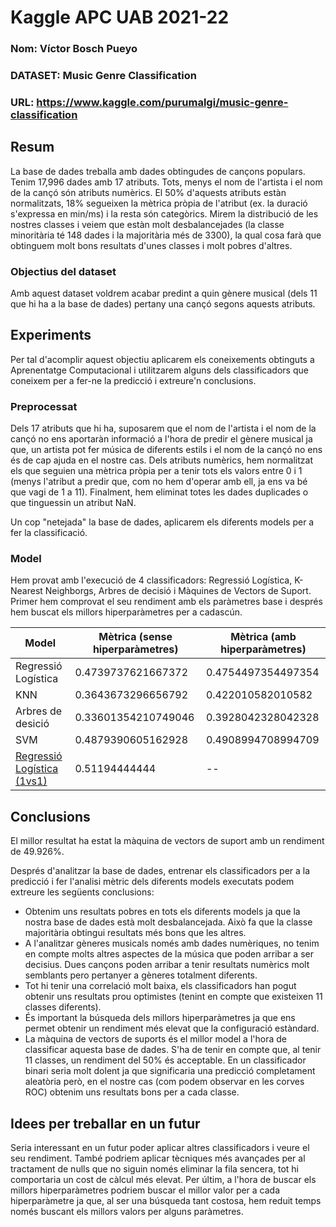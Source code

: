 # Kaggle APC UAB 2021-22

### Nom: Víctor Bosch Pueyo
### DATASET: Music Genre Classification
### URL: https://www.kaggle.com/purumalgi/music-genre-classification

## Resum
La base de dades treballa amb dades obtingudes de cançons populars.
Tenim 17,996 dades amb 17 atributs. Tots, menys el nom de l'artista i el nom de la cançó són atributs numèrics.
El 50% d'aquests atributs estàn normalitzats, 18% segueixen la mètrica pròpia de l'atribut (ex. la duració s'expressa en min/ms) i la resta són categòrics.
Mirem la distribució de les nostres classes i veiem que estàn molt desbalancejades (la classe minoritària té 148 dades i la majoritària més de 3300), la qual cosa farà que obtinguem molt bons resultats d'unes classes i molt pobres d'altres.

### Objectius del dataset
Amb aquest dataset voldrem acabar predint a quin gènere musical (dels 11 que hi ha a la base de dades) pertany una cançó segons aquests atributs.

## Experiments
Per tal d'acomplir aquest objectiu aplicarem els coneixements obtinguts a Aprenentatge Computacional i utilitzarem alguns dels classificadors que coneixem per a fer-ne la predicció i extreure'n conclusions.

### Preprocessat
Dels 17 atributs que hi ha, suposarem que el nom de l'artista i el nom de la cançó no ens aportaràn informació a l'hora de predir el gènere musical ja que, un artista pot fer música de diferents estils i el nom de la cançó no ens és de cap ajuda en el nostre cas.
Dels atributs numèrics, hem normalitzat els que seguien una mètrica pròpia per a tenir tots els valors entre 0 i 1 (menys l'atribut a predir que, com no hem d'operar amb ell, ja ens va bé que vagi de 1 a 11).
Finalment, hem eliminat totes les dades duplicades o que tinguessin un atribut NaN.

Un cop "netejada" la base de dades, aplicarem els diferents models per a fer la classificació.

### Model
Hem provat amb l'execució de 4 classificadors: Regressió Logística, K-Nearest Neighborgs, Arbres de decisió i Màquines de Vectors de Suport.
Primer hem comprovat el seu rendiment amb els paràmetres base i després hem buscat els millors hiperparàmetres per a cadascún.

| Model | Mètrica (sense hiperparàmetres) | Mètrica (amb hiperparàmetres) |
| -- | -- | -- |
| Regressió Logística | 0.4739737621667372 | 0.4754497354497354 |
| KNN | 0.3643673296656792 | 0.422010582010582 |
| Arbres de desició | 0.33601354210749046 | 0.3928042328042328 |
| SVM | 0.4879390605162928 | 0.4908994708994709 |
| [Regressió Logística (1vs1)](https://www.kaggle.com/sveneschlbeck/music-genre-prediction-using-logistic-regression) | 0.51194444444 | -- |

## Conclusions
El millor resultat ha estat la màquina de vectors de suport amb un rendiment de 49.926%.

Després d'analitzar la base de dades, entrenar els classificadors per a la predicció i fer l'analisi mètric dels diferents models executats podem extreure les següents conclusions:
- Obtenim uns resultats pobres en tots els diferents models ja que la nostra base de dades està molt desbalancejada. Això fa que la classe majoritària obtingui resultats més bons que les altres.
- A l'analitzar gèneres musicals només amb dades numèriques, no tenim en compte molts altres aspectes de la música que poden arribar a ser decisius. Dues cançons poden arribar a tenir resultats numèrics molt semblants pero pertanyer a gèneres totalment diferents.
- Tot hi tenir una correlació molt baixa, els classificadors han pogut obtenir uns resultats prou optimistes (tenint en compte que existeixen 11 classes diferents).
- És important la búsqueda dels millors hiperparàmetres ja que ens permet obtenir un rendiment més elevat que la configuració estàndard.
- La màquina de vectors de suports és el millor model a l'hora de classificar aquesta base de dades. S'ha de tenir en compte que, al tenir 11 classes, un rendiment del 50% és acceptable. En un classificador binari seria molt dolent ja que significaria una predicció completament aleatòria però, en el nostre cas (com podem observar en les corves ROC) obtenim uns resultats bons per a cada classe.

## Idees per treballar en un futur
Seria interessant en un futur poder aplicar altres classificadors i veure el seu rendiment. 
També podriem aplicar tècniques més avançades per al tractament de nulls que no siguin només eliminar la fila sencera, tot hi comportaria un cost de càlcul més elevat.
Per últim, a l'hora de buscar els millors hiperparàmetres podriem buscar el millor valor per a cada hiperparàmetre ja que, al ser una búsqueda tant costosa, hem reduit temps només buscant els millors valors per alguns paràmetres.



